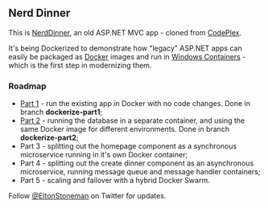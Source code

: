 ## Nerd Dinner

This is [NerdDinner](http://www.nerddinner.com), an old ASP.NET MVC app - cloned from [CodePlex](https://nerddinner.codeplex.com/SourceControl/changeset/2c36d1fc1a27d534684117ec287311fea85f800c).

It's being Dockerized to demonstrate how "legacy" ASP.NET apps can easily be packaged as [Docker](http://www.docker.com) images and run in [Windows Containers](https://msdn.microsoft.com/en-us/virtualization/windowscontainers/about/about_overview) - which is the first step in modernizing them.

### Roadmap

* [Part 1](https://blog.sixeyed.com/dockerizing-nerd-dinner-part-1-running-a-legacy-asp-net-app-in-a-windows-container/) - run the existing app in Docker with no code changes. Done in branch **dockerize-part1**;
* [Part 2](https://blog.sixeyed.com/dockerizing-nerd-dinner-part-2-connecting-asp-net-to-sql-server/) - running the database in a separate container, and using the same Docker image for different environments. Done in branch **dockerize-part2**;
* Part 3 - splitting out the homepage component as a synchronous microservice running in it's own Docker container;
* Part 4 - splitting out the create dinner component as an asynchronous microservice, running message queue and message handler containers;
* Part 5 - scaling and failover with a hybrid Docker Swarm.

Follow [@EltonStoneman](https://twitter.com/EltonStoneman) on Twitter for updates.
